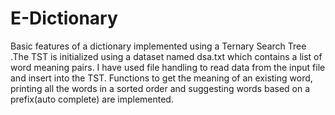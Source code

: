 # E-Dictionary
Basic features of a dictionary implemented using a Ternary Search Tree .The TST is initialized using a dataset named dsa.txt which contains a list of word meaning pairs.
I have used file handling to read data from the input file and insert into the TST.
Functions to get the meaning of an existing word, printing all the words in a sorted order and suggesting words based on a prefix(auto complete) are implemented.

